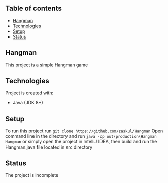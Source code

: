 ## Table of contents
* [Hangman](#Hangman)
* [Technologies](#technologies)
* [Setup](#setup)
* [Status](#status)

## Hangman
This project is a simple Hangman game

## Technologies
Project is created with:
* Java (JDK 8+)

## Setup
To run this project run
`git clone https://github.com/zaskul/Hangman`
Open command line in the directory and run
`java -cp out\production\Hangman Hangman`
or simply open the project in IntelliJ IDEA, then build and run the Hangman.java file located in src directory

## Status
The project is incomplete